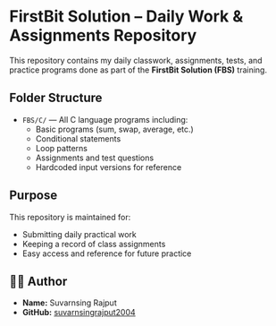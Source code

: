 # FirstBit Solution – Daily Work & Assignments Repository

This repository contains my daily classwork, assignments, tests, and practice programs done as part of the **FirstBit Solution (FBS)** training.

## Folder Structure

- `FBS/C/` — All C language programs including:
  - Basic programs (sum, swap, average, etc.)
  - Conditional statements
  - Loop patterns
  - Assignments and test questions
  - Hardcoded input versions for reference

##  Purpose

This repository is maintained for:
- Submitting daily practical work
- Keeping a record of class assignments
- Easy access and reference for future practice

## 👨‍💻 Author

- **Name:** Suvarnsing Rajput
- **GitHub:** [suvarnsingrajput2004](https://github.com/suvarnsingrajput2004)
